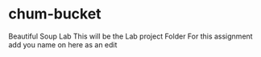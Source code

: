 # chum-bucket
 Beautiful Soup Lab
 This will be the Lab project Folder For this assignment add you name on here as an edit
